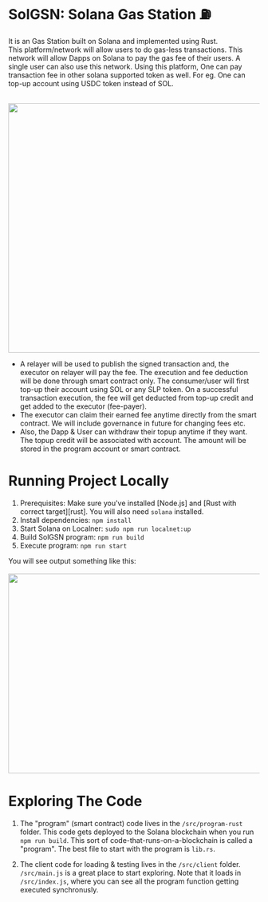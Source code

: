 # SolGSN: Solana Gas Station ⛽

It is an Gas Station built on Solana and implemented using Rust.<br/>
This platform/network will allow users to do gas-less transactions. This network will allow Dapps on Solana to pay the gas fee of their users. A single user can also use this network.
Using this platform, One can pay transaction fee in other solana supported token as well. For eg. One can top-up account using USDC token instead of SOL.

<br/><img src="https://cdn.discordapp.com/attachments/638285090018951171/776419295303172096/solgsn.png" height="500" width="900">

- A relayer will be used to publish the signed transaction and, the executor on relayer will pay the fee. The execution and fee deduction will be done through smart contract only. The consumer/user will first top-up their account using SOL or any SLP token. On a successful transaction execution, the fee will get deducted from top-up credit and get added to the executor (fee-payer).
- The executor can claim their earned fee anytime directly from the smart contract. We will include governance in future for changing fees etc.
- Also, the Dapp & User can withdraw their topup anytime if they want. The topup credit will be associated with account. The amount will be stored in the program account or smart contract.

# Running Project Locally

1. Prerequisites: Make sure you've installed [Node.js] and [Rust with correct target][rust]. You will also need `solana` installed.
2. Install dependencies: `npm install`
3. Start Solana on Localner: `sudo npm run localnet:up`
4. Build SolGSN program: `npm run build`
5. Execute program: `npm run start`

You will see output something like this:<br/><br/>
<img src="https://cdn.discordapp.com/attachments/771687256703893526/776499272664350780/cli.png" height="400" width="700">

# Exploring The Code

1. The "program" (smart contract) code lives in the `/src/program-rust` folder. This code gets deployed to
   the Solana blockchain when you run `npm run build`. This sort of
   code-that-runs-on-a-blockchain is called a "program". The best file to start with the program is `lib.rs`.

2. The client code for loading & testing lives in the `/src/client` folder. `/src/main.js` is a great
   place to start exploring. Note that it loads in `/src/index.js`, where you
   can see all the program function getting executed synchronusly.
